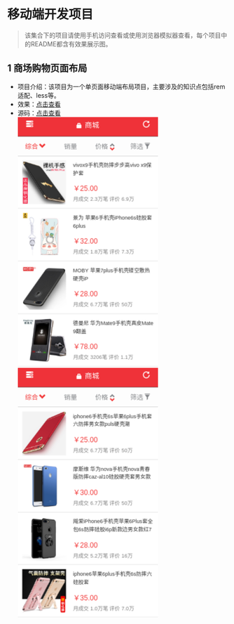 移动端开发项目
===========
> 该集合下的项目请使用手机访问查看或使用浏览器模拟器查看，每个项目中的README都含有效果展示图。

## 1 商场购物页面布局
* 项目介绍：该项目为一个单页面移动端布局项目，主要涉及的知识点包括rem适配、less等。
* 效果：[点击查看](https://fishnon.github.io/mobile-layout/shopping-mall/index.html)
* 源码：[点击查看](https://github.com/FishNon/mobile-layout/tree/master/shopping-mall)<br/>
![](https://github.com/FishNon/mobile-layout/blob/master/shopping-mall/img/show/01.png)
![](https://github.com/FishNon/mobile-layout/blob/master/shopping-mall/img/show/02.png)

